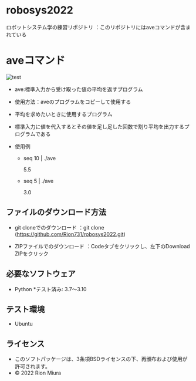 # robosys2022
ロボットシステム学の練習リポジトリ
 ：このリポジトリにはaveコマンドが含まれている
# aveコマンド
![test](https://github.com/Rion731/robosys2022/actions/workflows/test.yml/badge.svg)

* ave:標準入力から受け取った値の平均を返すプログラム

* 使用方法：aveのプログラムをコピーして使用する

* 平均を求めたいときに使用するプログラム
* 標準入力に値を代入するとその値を足し足した回数で割り平均を出力するプログラムである

* 使用例

   * seq 10 | ./ave 
  
     5.5

   * seq 5 | ./ave

     3.0 
## ファイルのダウンロード方法
* git cloneでのダウンロード
   ：git clone (https://github.com/Rion731/robosys2022.git)

* ZIPファイルでのダウンロード
   ：Codeタブをクリックし、左下のDownload ZIPをクリック


## 必要なソフトウェア
* Python
  *テスト済み: 3.7～3.10
## テスト環境
* Ubuntu
## ライセンス
* このソフトパッケージは、3条項BSDライセンスの下、再頒布および使用が許可されます。
* © 2022 Rion Miura 
